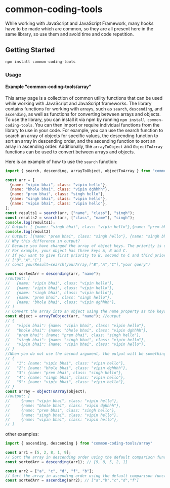 # common-coding-tools

While working with JavaScript and JavaScript Framework, many hooks have to be made which are common, so they are all present here in the same library, so use them and avoid time and code repetition.

## Getting Started
```javascript
npm install common-coding-tools
```


### Usage

#### Example "common-coding-tools/array"

This array page is a collection of common utility functions that can be used while working with JavaScript and JavaScript frameworks. The library contains functions for working with arrays, such as `search`, `descending`, and `ascending`, as well as functions for converting between arrays and objects. To use the library, you can install it via npm by running `npm install common-coding-tools`. You can then import or require individual functions from the library to use in your code. For example, you can use the search function to search an array of objects for specific values, the descending function to sort an array in descending order, and the ascending function to sort an array in ascending order. Additionally, the `arrayToObject` and `ObjectToArray` functions can be used to convert between arrays and objects.

Here is an example of how to use the `search` function:

```javascript
import { search, descending, arrayToObject, objectToArray } from "common-coding-tools/array"

const arr = [
  {name: "vipin bhai", class: "vipin hello"},
  {name: "bhole bhai", class: "vipin dghhhh"},
  {name: "prem bhai", class: "singh hello"},
  {name: "singh bhai", class: "vipin hello"},
  {name: "vipin bhai", class: "vipin hello"},
];
const results1 = search(arr, ["name", "class"], "singh");
const results2 = search(arr, ["class", "name"], "singh");
console.log(results1);
// Output: [ {name: "singh bhai", class: "vipin hello"},{name: "prem bhai", class: "singh hello"}]
console.log(result2)
// Output: [{name: "prem bhai", class: "singh hello"}, {name: "singh bhai", class: "vipin hello"}]
// Why this difference in output?
// Because you have changed the array of object keys. The priority is decided according to the position of the key. 
// For example, your object has three keys A, B and C. 
// If you want to give first priority to B, second to C and third priority to A, then write like this
// ["B","A","C"]
// const yourResult=search(yourArray,["B","A","C"],"your query")

const sortedArr = descending(arr, "name");
//output: [
//   {name: "vipin bhai", class: "vipin hello"},
//   {name: "vipin bhai", class: "vipin hello"},
//   {name: "singh bhai", class: "vipin hello"},
//   {name: "prem bhai", class: "singh hello"},
//   {name: "bhole bhai", class: "vipin dghhhh"},
// ]
// Convert the array into an object using the name property as the keys
const object = arrayToObject(arr, "name"); //output
// {
//   "vipin bhai": {name: "vipin bhai", class: "vipin hello"},
//   "bhole bhai": {name: "bhole bhai", class: "vipin dghhhh"},
//   "prem bhai": {name: "prem bhai", class: "singh hello"},
//   "singh bhai": {name: "singh bhai", class: "vipin hello"},
//   "vipin bhai": {name: "vipin bhai", class: "vipin hello"},
// }
//When you do not use the second argument, the output will be something like
// {
//   "1": {name: "vipin bhai", class: "vipin hello"},
//   "2": {name: "bhole bhai", class: "vipin dghhhh"},
//   "3": {name: "prem bhai", class: "singh hello"},
//   "4": {name: "singh bhai", class: "vipin hello"},
//   "5": {name: "vipin bhai", class: "vipin hello"},
// }
const array = objectToArray(object);
//output: [
//     {name: "vipin bhai", class: "vipin hello"},
//     {name: "bhole bhai", class: "vipin dghhhh"},
//     {name: "prem bhai", class: "singh hello"},
//     {name: "singh bhai", class: "vipin hello"},
//     {name: "vipin bhai", class: "vipin hello"},
// ]
```
other examples:
```javascript
import { ascending, descending } from "common-coding-tools/array"

const arr1 = [5, 2, 8, 1, 9];
// Sort the array in descending order using the default comparison function
const sortedArr = descending(arr1); // [9, 8, 5, 2, 1]

const arr2 = ["a", "c", "d", "f", "b"];
// Sort the array in ascending order using the default comparison function
const sortedArr = ascending(arr2); // ["a","b","c","d","f"]
```








